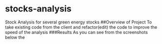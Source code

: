 # stocks-analysis
Stock Analysis for several green energy stocks
##Overview of Project
To take existing code from the client and refactor(edit) the code to improve the speed of the analysis
###Results
As you can see from the screenshots below the 
